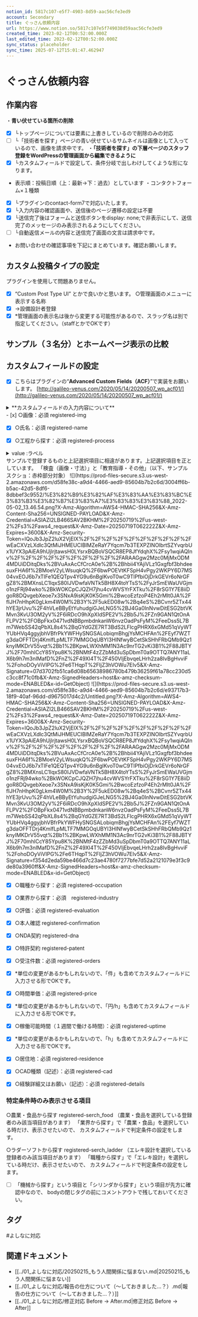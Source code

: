 ```yaml
---
notion_id: 5817c107-e5f7-4903-8d59-aac56cfe3ed9
account: Secondary
title: ぐっさん依頼内容
url: https://www.notion.so/5817c107e5f749038d59aac56cfe3ed9
created_time: 2023-02-12T00:52:00.000Z
last_edited_time: 2023-02-12T00:52:00.000Z
sync_status: placeholder
sync_time: 2025-07-12T15:01:47.462947
---
```

# ぐっさん依頼内容

## 作業内容
・**青い伏せている箇所の削除**
  - [x] └トップページについては要素に上書きしているので削除のみの対応
  - [ ] └「技術者を探す」ページの青い伏せているサムネイルは画像として入っているので、画像を請求中です。
・**「技術者を探す」の下層ページのスタッフ登録をWordPressの管理画面から編集できるように**
  - [x] └カスタムフィールドで設定して、条件分岐で出しわけしてくような形になります。
  - 表示順：投稿日順（上：最新→下：過去）としています
・コンタクトフォーム×１種類
  - [x] └プラグインのcontact-form7で対応いたします。
  - [x] └入力内容の確認画面や、送信後のページ遷移の設定は不要
  - [x] └送信完了後はフォームと送信ボタンをdisplay: none;で非表示にして、送信完了のメッセージのみ表示されるようにしてください。
  - [ ] └自動返信メールの内容と送信完了画面の文言は請求中です。
  - お問い合わせの確認事項を下記にまとめています。確認お願いします。
## カスタム投稿タイプの設定
プラグインを使用して問題ありません。
- [x] “Custom Post Type UI” とかで良いかと思います。
○管理画面のメニューに表示する名称
- [x] →設備設計者登録
- [x] *管理画面の表示名は後から変更する可能性があるので、スラッグ名は別で指定してください。（staffとかでOKです）
## サンプル（３名分）とホームページ表示の比較
## カスタムフィールドの設定
- [x] こちらはプラグインの“**Advanced Custom Fields（ACF）**”で実装をお願いします。
[http://galileo-venus.com/2020/05/14/20200507_wp_acf01/](http://galileo-venus.com/2020/05/14/20200507_wp_acf01/)
<details>
<summary>**カスタムフィールドの入力内容について**</summary>
</details>
  - [x] ○画像：必須 registered-img
  
  
  - [x] ○氏名：必須 registered-name
  
  
  - [x] ○工程から探す：必須 registered-process
  <details>
  <summary>value :ラベル</summary>
  </details>
  サンプルで登録するものと上記選択項目に相違があります。上記選択項目を正としています。
「検査（画像・寸法）」と「教育指導・その他」（以下、サンプルスクショ：赤枠部分対象）
  ![](https://prod-files-secure.s3.us-west-2.amazonaws.com/d58fe38c-a9d4-4466-aed9-85604b7b2c6d/3004ff6b-b5ac-42d5-8df6-8dbbef3c9552/%E3%82%B9%E3%82%AF%E3%83%AA%E3%83%BC%E3%83%B3%E3%82%B7%E3%83%A7%E3%83%83%E3%83%88_2022-05-02_13.46.54.png?X-Amz-Algorithm=AWS4-HMAC-SHA256&X-Amz-Content-Sha256=UNSIGNED-PAYLOAD&X-Amz-Credential=ASIAZI2LB466SAV2BKHM%2F20250719%2Fus-west-2%2Fs3%2Faws4_request&X-Amz-Date=20250719T062222Z&X-Amz-Expires=3600&X-Amz-Security-Token=IQoJb3JpZ2luX2VjEIX%2F%2F%2F%2F%2F%2F%2F%2F%2F%2FwEaCXVzLXdlc3QtMiJHMEUCIBIMZeRaY7Yqcm7b3TEXPZINOlbrtSZYvqrbUx1UYX3pAiEA9hUjlrjtawsH0LYsrxBQBoVSQCR8EP8JfYdqhX%2Fsy1wqiAQInv%2F%2F%2F%2F%2F%2F%2F%2F%2F%2FARAAGgw2Mzc0MjMxODM4MDUiDDitqDks%2BVuAxAcCfCrcA0e%2B%2Bhbii4YAjiVLz1Gxgfbf3bhdeesuxFHA6f%2BMoeV2yLWsuqkQ%2F6bwPOEVtKFSpH4vPgy2WKPY6D7MS04vxEOJ6b7xTIFe1QEQTpv4YG9u6nBglKvoT0wC9TlPfbiOjDrkGEVr6oNrGFgZ8%2BMXnsLC1lqxS80IJVDwfaVNTk5BH8X4toYTsS%2FyJrSmEWaUVGjmo1nzFRj94wko%2BkWOKCpCJQZH7jhu4cvWVSYrFXTku%2F8rSG1Y7E8iiDgoR8DQvgebXeoe7x3SNxA9isKjK0K5Gmi%2BwcoEzfzoP4Eh2rMIt0JA%2FfIJH7nHhpK0gLkm4W0M%2B3Y%2F5ukED08w%2Bq4eS%2BCvnr5ZTx44hYE3jrUvu%2F4hVLeBByEtYuhudgiGJeLNG5%2BJ4Ga0InNvwDitESG2btVKMvn3KvU3OM2yV%2F6iRDcO9hXpXIdSPE2V%2Bb5J%2FZn9GAN1QtOnAFLPV2%2FOBpFkx0471vdNBBpmbdnkanW6nvzOadPsFyM%2FeeDss5L7Bm7WebSS42qPbXL8s4%2BqGYdGZE7RT3BdS2LFlcgPHRX6xGMd51qVyWTYUbHVq4ggyjbhVBfrPkYWFHySNGSALobiqmBhgjYsMCHFAn%2FEyf7WZTg3daOFFTDrj4KmlfLpMLTF7MMGOqUBYI3HlNfwyBCetSkSHhFRbQMb9Qz1knyIMKDrV55vqt%2Bb1%2BKpwLWXhMM1N3Ac9nrTG2vKi3B1%2F88JBTYJ%2F70mhlCcY85Ypu8K%2BNMtF4zZZbMd3uSpDbmT0a9OTTQ7ANY11aLX6b9h7m3nIMafD%2FnZ%2F49Xl4T%2F450VljEbvqeLHrh2za8IvBgHvviF%2FohoDOyViVIPG%2Fe6THqpT%2FIjZ3hVOWu7EIv5&X-Amz-Signature=07d3702fb51ca6d08b65638986780b479b36259f61a78cc230d5c3cc8f71c0fb&X-Amz-SignedHeaders=host&x-amz-checksum-mode=ENABLED&x-id=GetObject)
  ![](https://prod-files-secure.s3.us-west-2.amazonaws.com/d58fe38c-a9d4-4466-aed9-85604b7b2c6d/e93717b3-18f9-40af-96dd-d9675017d4c2/Untitled.png?X-Amz-Algorithm=AWS4-HMAC-SHA256&X-Amz-Content-Sha256=UNSIGNED-PAYLOAD&X-Amz-Credential=ASIAZI2LB466SAV2BKHM%2F20250719%2Fus-west-2%2Fs3%2Faws4_request&X-Amz-Date=20250719T062222Z&X-Amz-Expires=3600&X-Amz-Security-Token=IQoJb3JpZ2luX2VjEIX%2F%2F%2F%2F%2F%2F%2F%2F%2F%2FwEaCXVzLXdlc3QtMiJHMEUCIBIMZeRaY7Yqcm7b3TEXPZINOlbrtSZYvqrbUx1UYX3pAiEA9hUjlrjtawsH0LYsrxBQBoVSQCR8EP8JfYdqhX%2Fsy1wqiAQInv%2F%2F%2F%2F%2F%2F%2F%2F%2F%2FARAAGgw2Mzc0MjMxODM4MDUiDDitqDks%2BVuAxAcCfCrcA0e%2B%2Bhbii4YAjiVLz1Gxgfbf3bhdeesuxFHA6f%2BMoeV2yLWsuqkQ%2F6bwPOEVtKFSpH4vPgy2WKPY6D7MS04vxEOJ6b7xTIFe1QEQTpv4YG9u6nBglKvoT0wC9TlPfbiOjDrkGEVr6oNrGFgZ8%2BMXnsLC1lqxS80IJVDwfaVNTk5BH8X4toYTsS%2FyJrSmEWaUVGjmo1nzFRj94wko%2BkWOKCpCJQZH7jhu4cvWVSYrFXTku%2F8rSG1Y7E8iiDgoR8DQvgebXeoe7x3SNxA9isKjK0K5Gmi%2BwcoEzfzoP4Eh2rMIt0JA%2FfIJH7nHhpK0gLkm4W0M%2B3Y%2F5ukED08w%2Bq4eS%2BCvnr5ZTx44hYE3jrUvu%2F4hVLeBByEtYuhudgiGJeLNG5%2BJ4Ga0InNvwDitESG2btVKMvn3KvU3OM2yV%2F6iRDcO9hXpXIdSPE2V%2Bb5J%2FZn9GAN1QtOnAFLPV2%2FOBpFkx0471vdNBBpmbdnkanW6nvzOadPsFyM%2FeeDss5L7Bm7WebSS42qPbXL8s4%2BqGYdGZE7RT3BdS2LFlcgPHRX6xGMd51qVyWTYUbHVq4ggyjbhVBfrPkYWFHySNGSALobiqmBhgjYsMCHFAn%2FEyf7WZTg3daOFFTDrj4KmlfLpMLTF7MMGOqUBYI3HlNfwyBCetSkSHhFRbQMb9Qz1knyIMKDrV55vqt%2Bb1%2BKpwLWXhMM1N3Ac9nrTG2vKi3B1%2F88JBTYJ%2F70mhlCcY85Ypu8K%2BNMtF4zZZbMd3uSpDbmT0a9OTTQ7ANY11aLX6b9h7m3nIMafD%2FnZ%2F49Xl4T%2F450VljEbvqeLHrh2za8IvBgHvviF%2FohoDOyViVIPG%2Fe6THqpT%2FIjZ3hVOWu7EIv5&X-Amz-Signature=f354d2eda59be466d7c23ae4780f7277bfe7d52a2121079e3f3c9de80a3960ff&X-Amz-SignedHeaders=host&x-amz-checksum-mode=ENABLED&x-id=GetObject)
  
  - [x] ○職種から探す：必須 registered-occupation
  - [x] ○業界から探す：必須　registered-industry
  
  - [x] ○評価：必須 registered-evaluation
  
  - [x] ○本人確認 registered-confirmation
  
  - [x] ○NDA契約 registered-dna
  
  - [x] ○特許契約 registered-patent
  
  - [x] ○受注件数：必須 registered-orders
  - [x] *単位の変更があるかもしれないので、「件」も含めてカスタムフィールドに入力させる形でOKです。
  
  - [x] ○時間単価：必須 registered-price
  - [x] *単位の変更があるかもしれないので、「円/h」も含めてカスタムフィールドに入力させる形でOKです。
  
  - [x] ○稼働可能時間（１週間で働ける時間）：必須 registered-uptime
  - [x] *単位の変更があるかもしれないので、「h」も含めてカスタムフィールドに入力させる形でOKです。
  
  - [x] ○居住地：必須 registered-residence
  
  - [x] ○CAD種類（記述）：必須  registered-cad
  - [x] ○経験詳細又はお願い（記述）：必須 registered-details
  
  
  
  ### 特定条件時のみ表示させる項目
  ○農業・食品から探す registered-serch_food
（農業・食品を選択している登録者のみ該当項目があります）
  「業界から探す」で「農業・食品」を選択している時だけ、表示させたいので、
  カスタムフィールドで判定条件の設定をします。
  
  ○ラダーソフトから探す registered-serch_ladder
（エレキ設計を選択している登録者のみ該当項目があります）
  「職種から探す」で「エレキ設計」を選択している時だけ、表示させたいので、
  カスタムフィールドで判定条件の設定をします。
  
- [ ] 「機械から探す」という項目と「シリンダから探す」という項目が先方に確認中なので、
bodyの閉じタグの前にコメントアウトで残しておいてください。

## タグ

#よしなに対応 

## 関連ドキュメント

- [[../01_よしなに対応/20250215_もう人間関係に悩まない.md|20250215_もう人間関係に悩まない]]
- [[../01_よしなに対応/報告の仕方について（〜しておきました…？）.md|報告の仕方について（〜しておきました…？）]]
- [[../01_よしなに対応/修正対応 Before → After.md|修正対応 Before → After]]
